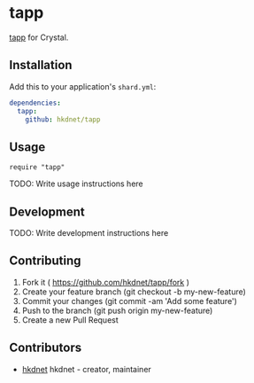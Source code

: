 # tapp

[tapp](https://github.com/esminc/tapp) for Crystal.

## Installation

Add this to your application's `shard.yml`:

```yaml
dependencies:
  tapp:
    github: hkdnet/tapp
```

## Usage


```crystal
require "tapp"
```


TODO: Write usage instructions here

## Development

TODO: Write development instructions here

## Contributing

1. Fork it ( https://github.com/hkdnet/tapp/fork )
2. Create your feature branch (git checkout -b my-new-feature)
3. Commit your changes (git commit -am 'Add some feature')
4. Push to the branch (git push origin my-new-feature)
5. Create a new Pull Request

## Contributors

- [hkdnet](https://github.com/hkdnet) hkdnet - creator, maintainer
